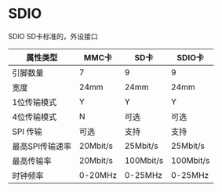 SDIO
=====

SDIO SD卡标准的，外设接口


|  属性类型   | MMC卡  | SD卡 | SDIO卡 |
|  ----  | ----  | --- | --- |
| 引脚数量  | 7 | 9  | 9 |
| 宽度  | 24mm | 24mm | 24mm |
| 1位传输模式 | Y | Y | Y |
| 4位传输模式 | N | 可选 | 可选 |
| SPI 传输 | 可选 | 支持 | 支持 |
| 最高SPI传输速率 | 20Mbit/s | 25Mbit/s | 25Mbit/s |
| 最高传输率 | 20Mbit/s | 100Mbit/s | 100Mbit/s |
| 时钟频率 | 0-20MHz | 0-25MHz | 0-25MHz |
